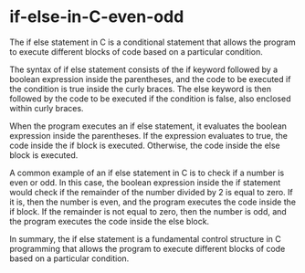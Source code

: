 # if-else-in-C-even-odd

The if else statement in C is a conditional statement that allows the program to execute different blocks of code based on a particular condition.

The syntax of if else statement consists of the if keyword followed by a boolean expression inside the parentheses, and the code to be executed if the condition is true inside the curly braces. The else keyword is then followed by the code to be executed if the condition is false, also enclosed within curly braces.

When the program executes an if else statement, it evaluates the boolean expression inside the parentheses. If the expression evaluates to true, the code inside the if block is executed. Otherwise, the code inside the else block is executed.

A common example of an if else statement in C is to check if a number is even or odd. In this case, the boolean expression inside the if statement would check if the remainder of the number divided by 2 is equal to zero. If it is, then the number is even, and the program executes the code inside the if block. If the remainder is not equal to zero, then the number is odd, and the program executes the code inside the else block.

In summary, the if else statement is a fundamental control structure in C programming that allows the program to execute different blocks of code based on a particular condition.
